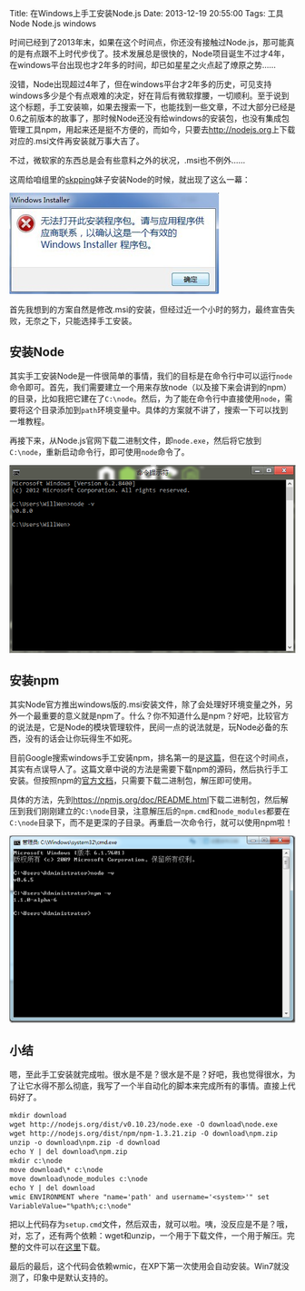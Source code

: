 Title: 在Windows上手工安装Node.js
Date: 2013-12-19 20:55:00
Tags: 工具 Node Node.js windows

时间已经到了2013年末，如果在这个时间点，你还没有接触过Node.js，那可能真的是有点跟不上时代步伐了。技术发展总是很快的，Node项目诞生不过才4年，在windows平台出现也才2年多的时间，却已如星星之火点起了燎原之势……

没错，Node出现超过4年了，但在windows平台才2年多的历史，可见支持windows多少是个有点艰难的决定，好在背后有微软撑腰，一切顺利。至于说到这个标题，手工安装嘛，如果去搜索一下，也能找到一些文章，不过大部分已经是0.6之前版本的故事了，那时候Node还没有给windows的安装包，也没有集成包管理工具npm，用起来还是挺不方便的，而如今，只要去<http://nodejs.org>上下载对应的.msi文件再安装就万事大吉了。

不过，微软家的东西总是会有些意料之外的状况，.msi也不例外……

<!-- $$solo_more$$ -->

这周给咱组里的[skpping](http://skpping.cdc.im)妹子安装Node的时候，就出现了这么一幕：

![Node .msi安装出错](/images/manual_install_node_on_windows_1.jpg)

首先我想到的方案自然是修改.msi的安装，但经过近一个小时的努力，最终宣告失败，无奈之下，只能选择手工安装。

## 安装Node

其实手工安装Node是一件很简单的事情，我们的目标是在命令行中可以运行`node`命令即可。首先，我们需要建立一个用来存放node（以及接下来会讲到的npm）的目录，比如我把它建在了`C:\node`。然后，为了能在命令行中直接使用`node`，需要将这个目录添加到`path`环境变量中。具体的方案就不讲了，搜索一下可以找到一堆教程。

再接下来，从Node.js官网下载二进制文件，即`node.exe`，然后将它放到`C:\node`，重新启动命令行，即可使用`node`命令了。

![Node安装成功](/images/manual_install_node_on_windows_2.png)

## 安装npm

其实Node官方推出windows版的.msi安装文件，除了会处理好环境变量之外，另外一个最重要的意义就是npm了。什么？你不知道什么是npm？好吧，比较官方的说法是，它是Node的模块管理软件，民间一点的说法就是，玩Node必备的东西，没有的话会让你玩得生不如死。

目前Google搜索windows手工安装npm，排名第一的是[这篇](http://www.cnblogs.com/seanlv/archive/2011/11/22/2258716.html)，但在这个时间点，其实有点误导人了。这篇文章中说的方法是需要下载npm的源码，然后执行手工安装。但按照npm的[官方文档](https://npmjs.org/doc/README.html)，只需要下载二进制包，解压即可使用。

具体的方法，先到<https://npmjs.org/doc/README.html>下载二进制包，然后解压到我们刚刚建立的`C:\node`目录，注意解压后的`npm.cmd`和`node_modules`都要在`C:\node`目录下，而不是更深的子目录。再重启一次命令行，就可以使用npm啦！

![npm安装成功](/images/manual_install_node_on_windows_3.png)

## 小结

嗯，至此手工安装就完成啦。很水是不是？很水是不是？好吧，我也觉得很水，为了让它水得不那么彻底，我写了一个半自动化的脚本来完成所有的事情。直接上代码好了。

	mkdir download
	wget http://nodejs.org/dist/v0.10.23/node.exe -O download\node.exe
	wget http://nodejs.org/dist/npm/npm-1.3.21.zip -O download\npm.zip
	unzip -o download\npm.zip -d download
	echo Y | del download\npm.zip
	mkdir c:\node
	move download\* c:\node
	move download\node_modules c:\node
	echo Y | del download
	wmic ENVIRONMENT where "name='path' and username='<system>'" set VariableValue="%path%;c:\node"

把以上代码存为`setup.cmd`文件，然后双击，就可以啦。咦，没反应是不是？哦，对，忘了，还有两个依赖：wget和unzip，一个用于下载文件，一个用于解压。完整的文件可以在[这里](http://url.cn/PU9VLO)下载。

最后的最后，这个代码会依赖wmic，在XP下第一次使用会自动安装。Win7就没测了，印象中是默认支持的。

